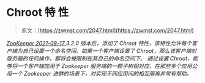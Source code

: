 <!--yml
category: 未分类
date: 0001-01-01 00:00:00
--->

# Chroot 特 性

> 原文：[https://zwmst.com/2047.html](https://zwmst.com/2047.html)

   [ *ZooKeeper* ](https://zwmst.com/zookeeper)*[ <time datetime="2021-08-17T11:18:50+08:00"> 2021-08-17 </time> ](https://zwmst.com/2047.html)  3.2.0 版本后，添加了 Chroot 特性，该特性允许每个客户端为自己设置一个命名空间。如果一个客户端设置了 Chroot，那么该客户端对服务器的任何操作，都将会被限制在其自己的命名空间下。
通过设置 Chroot，能够将一个客户端应用于 Zookeeper 服务端的一颗子树相对应，在那些多个应用公用一个 Zookeeper 进群的场景下，对实现不同应用间的相互隔离非常有帮助。*